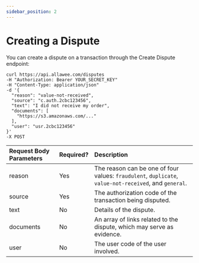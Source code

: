 ```yaml
---
sidebar_position: 2
---
```


# Creating a Dispute

You can create a dispute on a transaction through the Create Dispute endpoint:

```
curl https://api.allawee.com/disputes
-H "Authorization: Bearer YOUR_SECRET_KEY"
-H "Content-Type: application/json"
-d '{
  "reason": "value-not-received",
  "source": "c.auth.2cbc123456",
  "text": "I did not receive my order",
  "documents": [
    "https://s3.amazonaws.com/..."
  ],
  "user": "usr.2cbc123456"
}'
-X POST
```

| Request Body Parameters | Required? | Description |
| :---- | :---- | :---- |
| reason | Yes | The reason can be one of four values: `fraudulent`, `duplicate`, `value-not-received`, and `general`. |
| source | Yes | The authorization code of the transaction being disputed. |
| text | No | Details of the dispute. |
| documents | No | An array of links related to the dispute, which may serve as evidence. |
| user | No | The user code of the user involved. |
